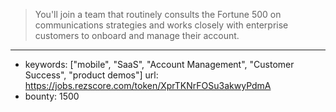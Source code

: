 >You'll join a team that routinely consults the Fortune 500 on communications strategies and works closely with enterprise customers to onboard and manage their account.
------
- keywords: ["mobile", "SaaS", "Account Management", "Customer Success", "product demos"]
url: https://jobs.rezscore.com/token/XprTKNrFOSu3akwyPdmA
- bounty: 1500

